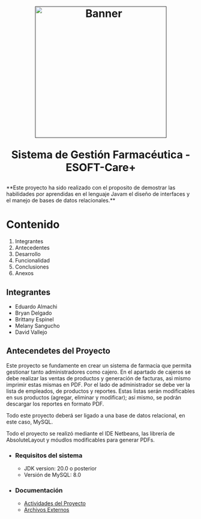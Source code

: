 <h1 align="center">
  <a href=""><img src="https://github.com/bryandelgado99/Proyecto-Farmacia--2do-Bimestre/blob/49e308ad60d49319e7f289baac68ca3b5a685648/Capturas/logo_2.png" width="350px" alt="Banner"></a><br>  
  <p align="center">Sistema de Gestión Farmacéutica - ESOFT-Care+</p>
</h1>
**Este proyecto ha sido realizado con el proposito de demostrar las habilidades por aprendidas en el lenguaje Javam el diseño de interfaces y el manejo de bases de datos relacionales.**

# Contenido
1. Integrantes
2. Antecedentes  
3. Desarrollo
4. Funcionalidad
5. Conclusiones
6. Anexos

## Integrantes
- Eduardo Almachi 
- Bryan Delgado
- Brittany Espinel
- Melany Sangucho
- David Vallejo
  
## Antecendetes del Proyecto
Este proyecto se fundamente en crear un sistema de farmacia que permita gestionar tanto administradores como cajero. En el apartado de cajeros se debe realizar las ventas de productos y generación de facturas, asi mismo imprimir estas mismas en PDF.
Por el lado de administrador se debe ver la lista de empleados, de productos y reportes. Estas listas serán modificables en sus productos (agregar, eliminar y modificar); asi mismo, se podrán descargar los reportes en formato PDF. 

Todo este proyecto deberá ser ligado a una base de datos relacional, en este caso, MySQL. 

Todo el proyecto se realizó mediante el IDE Netbeans, las librería de AbsoluteLayout y móudlos modificables para generar PDFs.

- ### Requisitos del sistema
  - JDK version: 20.0 o posterior
  - Versión de MySQL: 8.0
- ### Documentación
  - [Actividades del Proyecto](https://www.notion.so/Esquemas-y-Resultados-67fe02e9a2784f1087546e5faff61e94)
  - [Archivos Externos](https://www.notion.so/Archivos-externos-7e8bd1359d49442dba2ce7f4342e7669)
